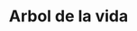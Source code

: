 ---
title: Arbol de la vida
date: 
draft: false

# descripcion
description : Dije de plata 925 y nácar

materials: Plata 925

color: Plateado y nácar multicolor

dimensions: 1,1cm diámetro

code: 02-25-0627

type: "Dijes"

categories: []

price: $3.000,00

price_eftvo: $2.550,00

# Images
# first image will be shown in the product page
images:
  # - image: "images/path_to_image"
  # La ubicacion de las imagenes es imagenes/Dijes/Dijes.Nácar/02-25-0627-arbol-de-la-vida
  - image: "./images/dijes/nácar/02-25-0627.JPG"
---